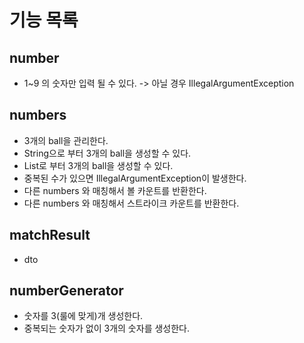 # 기능 목록

## number

- 1~9 의 숫자만 입력 될 수 있다. -> 아닐 경우 IllegalArgumentException

## numbers

- 3개의 ball을 관리한다.
- String으로 부터 3개의 ball을 생성할 수 있다.
- List<integer>로 부터 3개의 ball을 생성할 수 있다.
- 중복된 수가 있으면 IllegalArgumentException이 발생한다.
- 다른 numbers 와 매칭해서 볼 카운트를 반환한다.
- 다른 numbers 와 매칭해서 스트라이크 카운트를 반환한다.

## matchResult

- dto

## numberGenerator

- 숫자를 3(룰에 맞게)개 생성한다.
- 중복되는 숫자가 없이 3개의 숫자를 생성한다.